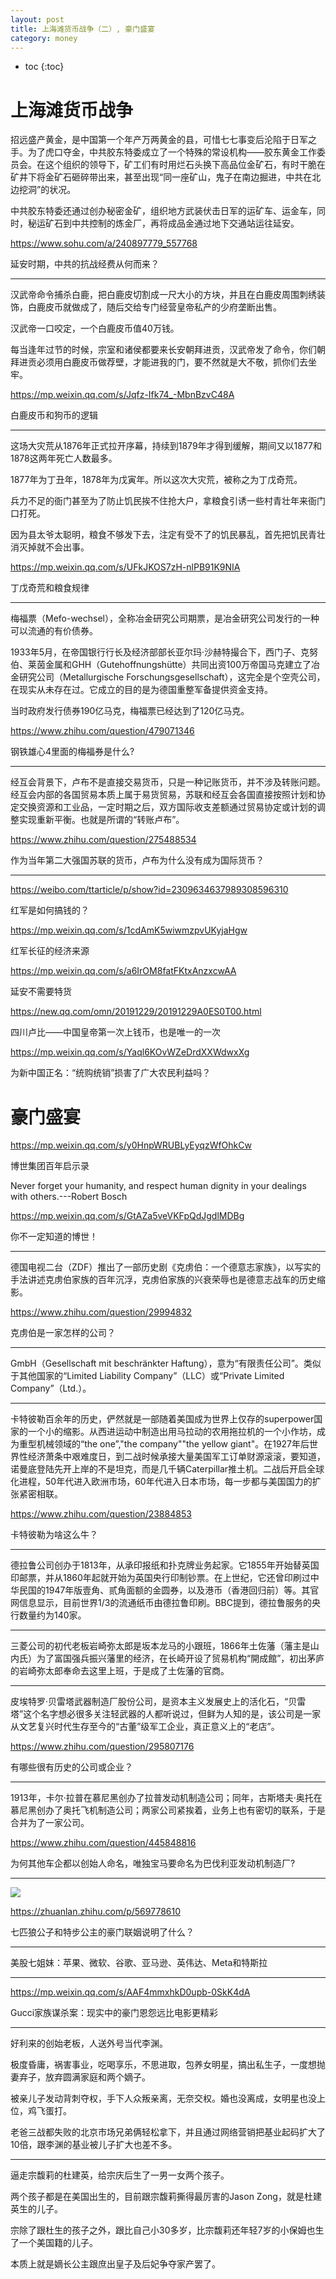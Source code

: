 ```yaml
---
layout: post
title: 上海滩货币战争（二）, 豪门盛宴
category: money 
---
```


* toc
{:toc}

# 上海滩货币战争

招远盛产黄金，是中国第一个年产万两黄金的县，可惜七七事变后沦陷于日军之手。为了虎口夺金，中共胶东特委成立了一个特殊的常设机构——胶东黄金工作委员会。在这个组织的领导下，矿工们有时用烂石头换下高品位金矿石，有时干脆在矿井下将金矿石砸碎带出来，甚至出现“同一座矿山，鬼子在南边掘进，中共在北边挖洞”的状况。

中共胶东特委还通过创办秘密金矿，组织地方武装伏击日军的运矿车、运金车，同时，秘运矿石到中共控制的炼金厂，再将成品金通过地下交通站运往延安。

https://www.sohu.com/a/240897779_557768

延安时期，中共的抗战经费从何而来？

---

汉武帝命令捕杀白鹿，把白鹿皮切割成一尺大小的方块，并且在白鹿皮周围刺绣装饰，白鹿皮币就做成了，随后交给专门经营皇帝私产的少府垄断出售。

汉武帝一口咬定，一个白鹿皮币值40万钱。

每当逢年过节的时候，宗室和诸侯都要来长安朝拜进贡，汉武帝发了命令，你们朝拜进贡必须用白鹿皮币做荐壁，才能进我的门，要不然就是大不敬，抓你们去坐牢。

https://mp.weixin.qq.com/s/Jqfz-Ifk74_-MbnBzvC48A

白鹿皮币和狗币的逻辑

---

这场大灾荒从1876年正式拉开序幕，持续到1879年才得到缓解，期间又以1877和1878这两年死亡人数最多。

1877年为丁丑年，1878年为戊寅年。所以这次大灾荒，被称之为丁戊奇荒。

兵力不足的衙门甚至为了防止饥民挨不住抢大户，拿粮食引诱一些村青壮年来衙门口打死。

因为县太爷太聪明，粮食不够发下去，注定有受不了的饥民暴乱，首先把饥民青壮消灭掉就不会出事。

https://mp.weixin.qq.com/s/UFkJKOS7zH-nlPB91K9NIA

丁戊奇荒和粮食规律

---

梅福票（Mefo-wechsel），全称冶金研究公司期票，是冶金研究公司发行的一种可以流通的有价债券。

1933年5月，在帝国银行行长及经济部部长亚尔玛·沙赫特撮合下，西门子、克努伯、莱茵金属和GHH（Gutehoffnungshütte）共同出资100万帝国马克建立了冶金研究公司（Metallurgische Forschungsgesellschaft），这完全是个空壳公司，在现实从未存在过。它成立的目的是为德国重整军备提供资金支持。

当时政府发行债券190亿马克，梅福票已经达到了120亿马克。

https://www.zhihu.com/question/479071346

钢铁雄心4里面的梅福券是什么?

---

经互会背景下，卢布不是直接交易货币，只是一种记账货币，并不涉及转账问题。经互会内部的各国贸易本质上属于易货贸易，苏联和经互会各国直接按照计划和协定交换资源和工业品，一定时期之后，双方国际收支差额通过贸易协定或计划的调整实现重新平衡。也就是所谓的“转账卢布”。

https://www.zhihu.com/question/275488534

作为当年第二大强国苏联的货币，卢布为什么没有成为国际货币？

---

https://weibo.com/ttarticle/p/show?id=2309634637989308596310

红军是如何搞钱的？

https://mp.weixin.qq.com/s/1cdAmK5wiwmzpvUKyjaHgw

红军长征的经济来源

https://mp.weixin.qq.com/s/a6IrOM8fatFKtxAnzxcwAA

延安不需要特货

https://new.qq.com/omn/20191229/20191229A0ES0T00.html

四川卢比——中国皇帝第一次上钱币，也是唯一的一次

https://mp.weixin.qq.com/s/Yaql6KOvWZeDrdXXWdwxXg

为新中国正名：“统购统销”损害了广大农民利益吗？

# 豪门盛宴

https://mp.weixin.qq.com/s/y0HnpWRUBLyEyqzWfOhkCw

博世集团百年启示录

Never forget your humanity, and respect human dignity in your dealings with others.---Robert Bosch

https://mp.weixin.qq.com/s/GtAZa5veVKFpQdJgdlMDBg

你不一定知道的博世！

---

德国电视二台（ZDF）推出了一部历史剧《克虏伯：一个德意志家族》，以写实的手法讲述克虏伯家族的百年沉浮，克虏伯家族的兴衰荣辱也是德意志战车的历史缩影。

https://www.zhihu.com/question/29994832

克虏伯是一家怎样的公司？

---

GmbH（Gesellschaft mit beschränkter Haftung），意为“有限责任公司”。类似于其他国家的“Limited Liability Company”（LLC）或“Private Limited Company”（Ltd.）。

---

卡特彼勒百余年的历史，俨然就是一部随着美国成为世界上仅存的superpower国家的一个小的缩影。从西进运动中制造出用马拉动的农用拖拉机的一个小作坊，成为重型机械领域的“the one”,"the company""the yellow giant"。在1927年后世界性经济萧条中艰难度日，到二战时候承接大量美国军工订单财源滚滚，要知道，诺曼底登陆先开上岸的不是坦克，而是几千辆Caterpillar推土机。二战后开启全球化进程，50年代进入欧洲市场，60年代进入日本市场，每一步都与美国国力的扩张紧密相联。

https://www.zhihu.com/question/23884853

卡特彼勒为啥这么牛？

---

德拉鲁公司创办于1813年，从承印报纸和扑克牌业务起家。它1855年开始替英国印邮票，并从1860年起就开始为英国央行印制钞票。在上世纪，它还曾印刷过中华民国的1947年版壹角、贰角面额的金圆券，以及港币（香港回归前）等。其官网信息显示，目前世界1/3的流通纸币由德拉鲁印刷。BBC提到，德拉鲁服务的央行数量约为140家。

---

三菱公司的初代老板岩崎弥太郎是坂本龙马的小跟班，1866年土佐藩（藩主是山内氏）为了富国强兵振兴藩里的经济，在长崎开设了贸易机构“開成館”，初出茅庐的岩崎弥太郎奉命去这里上班，于是成了土佐藩的官商。

---

皮埃特罗·贝雷塔武器制造厂股份公司，是资本主义发展史上的活化石，“贝雷塔”这个名字想必很多关注轻武器的人都听说过，但鲜为人知的是，该公司是一家从文艺复兴时代生存至今的“古董”级军工企业，真正意义上的“老店”。

https://www.zhihu.com/question/295807176

有哪些很有历史的公司或企业？

---

1913年，卡尔·拉普在慕尼黑创办了拉普发动机制造公司；同年，古斯塔夫·奥托在慕尼黑创办了奥托飞机制造公司；两家公司紧挨着，业务上也有密切的联系，于是合并为了一家公司。

https://www.zhihu.com/question/445848816

为何其他车企都以创始人命名，唯独宝马要命名为巴伐利亚发动机制造厂?

---

![](/images/img5/powerful_family.jpg)

https://zhuanlan.zhihu.com/p/569778610

七匹狼公子和特步公主的豪门联姻说明了什么？

---

美股七姐妹：苹果、微软、谷歌、亚马逊、英伟达、Meta和特斯拉

---

https://mp.weixin.qq.com/s/AAF4mmxhkD0upb-0SkK4dA

Gucci家族谋杀案：现实中的豪门恩怨远比电影更精彩

---

好利来的创始老板，人送外号当代李渊。

极度昏庸，祸害事业，吃喝享乐，不思进取，包养女明星，搞出私生子，一度想抛妻弃子，放弃圆满家庭和两个嫡子。

被亲儿子发动背刺夺权，手下人众叛亲离，无奈交权。婚也没离成，女明星也没上位，鸡飞蛋打。

老爸三战都失败的北京市场兄弟俩轻松拿下，并且通过网络营销把基业起码扩大了10倍，跟李渊的基业被儿子扩大也差不多。

---

逼走宗馥莉的杜建英，给宗庆后生了一男一女两个孩子。

两个孩子都是在美国出生的，目前跟宗馥莉撕得最厉害的Jason Zong，就是杜建英生的儿子。

宗除了跟杜生的孩子之外，跟比自己小30多岁，比宗馥莉还年轻7岁的小保姆也生了一个美国籍的儿子。

本质上就是嫡长公主跟庶出皇子及后妃争夺家产罢了。
